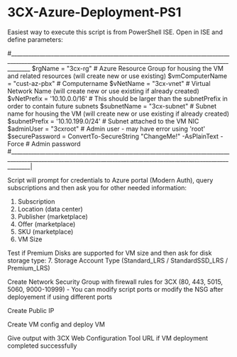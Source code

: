 # 3CX-Azure-Deployment-PS1

Easiest way to execute this script is from PowerShell ISE.
Open in ISE and define parameters:

#___________________________________________________________________________________________________________________________________________________________________
$rgName 		    	= "3cx-rg"		      # Azure Resource Group for housing the VM and related resources (will create new or use existing)
$vmComputerName 	= "cust-az-pbx"		  # Computername
$vNetName			    = "3cx-vnet"		    # Virtual Network Name (will create new or use existing if already created)
$vNetPrefix		  	= '10.10.0.0/16'	  # This should be larger than the subnetPrefix in order to contain future subnets
$subnetName		  	= "3cx-subnet"		  # Subnet name for housing the VM (will create new or use existing if already created)
$subnetPrefix	  	= '10.10.199.0/24'  # Subnet attached to the VM NIC
$adminUser		  	= "3cxroot"			    # Admin user - may have error using 'root'
$securePassword 	= ConvertTo-SecureString "ChangeMe!" -AsPlainText -Force	# Admin password
#___________________________________________________________________________________________________________________________________________________________________|

Script will prompt for credentials to Azure portal (Modern Auth), query subscriptions and then ask you for other needed information:
1. Subscription
2. Location (data center)
3. Publisher (marketplace)
4. Offer (marketplace)
5. SKU (marketplace)
6. VM Size

Test if Premium Disks are supported for VM size and then ask for disk storage type:
7. Storage Account Type (Standard_LRS / StandardSSD_LRS / Premium_LRS)

Create Network Security Group with firewall rules for 3CX (80, 443, 5015, 5060, 9000-10999) 
      - You can modify script ports or modify the NSG after deployement if using different ports
      
Create Public IP

Create VM config and deploy VM

Give output with 3CX Web Configuration Tool URL if VM deployment completed successfully
 
